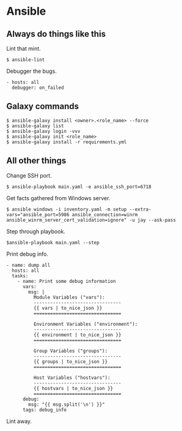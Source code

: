 # Ansible 
## Always do things like this
Lint that mint.
```
$ ansible-lint
```

Debugger the bugs.
```
- hosts: all
  debugger: on_failed
```

## Galaxy commands
```
$ ansible-galaxy install <owner>.<role_name> --force
$ ansible-galaxy list
$ ansible-galaxy login -vvv
$ ansible-galaxy init <role_name>
$ ansible-galaxy install -r requirements.yml
```

## All other things
Change SSH port.
```
$ ansible-playbook main.yaml -e ansible_ssh_port=6718
```

Get facts gathered from Windows server.
```
$ ansible windows -i inventory.yaml -m setup --extra-vars="ansible_port=5986 ansible_connection=winrm ansible_winrm_server_cert_validation=ignore" -u jay --ask-pass
```

Step through playbook.
```
$ansible-playbook main.yaml --step
```

Print debug info.
```
- name: dump all
  hosts: all
  tasks:
    - name: Print some debug information
      vars:
        msg: |
          Module Variables ("vars"):
          --------------------------------
          {{ vars | to_nice_json }}
          ================================

          Environment Variables ("environment"):
          --------------------------------
          {{ environment | to_nice_json }}
          ================================

          Group Variables ("groups"):
          --------------------------------
          {{ groups | to_nice_json }}
          ================================

          Host Variables ("hostvars"):
          --------------------------------
          {{ hostvars | to_nice_json }}
          ================================
      debug:
        msg: "{{ msg.split('\n') }}"
      tags: debug_info
```

Lint away.
```

```